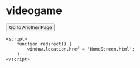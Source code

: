 # videogame
<!DOCTYPE html>
<html lang="en">
<head>
    <meta charset="UTF-8">
    <meta name="viewport" content="width=device-width, initial-scale=1.0">
    <title>Document</title>
</head>
<body>
    <button onclick="redirect()">Go to Another Page</button>
    
    <script>
        function redirect() {
            window.location.href = 'HomeScreen.html';
        }
    </script>
</body>
</html>
